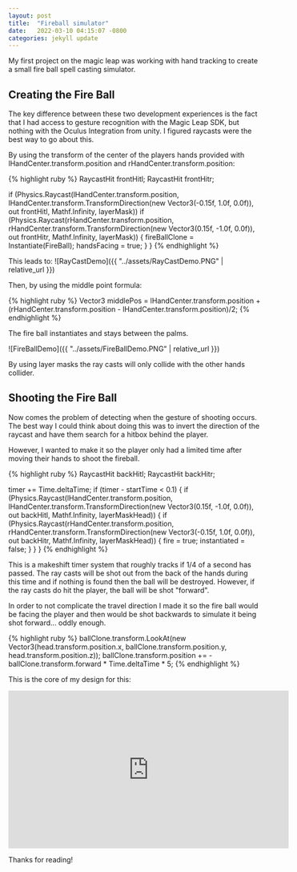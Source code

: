 ```yaml
---
layout: post
title:  "Fireball simulator"
date:   2022-03-10 04:15:07 -0800
categories: jekyll update
---
```

My first project on the magic leap was working with hand tracking to create a small fire ball spell casting simulator. 

## Creating the Fire Ball

The key difference between these two development experiences is the fact that I had access to gesture recognition with the Magic Leap SDK, but nothing with the Oculus Integration from unity.
I figured raycasts were the best way to go about this.

By using the transform of the center of the players hands provided with lHandCenter.transform.position and rHandCenter.transform.position:

{% highlight ruby %}
RaycastHit frontHitl;
RaycastHit frontHitr;

 if (Physics.Raycast(lHandCenter.transform.position, lHandCenter.transform.TransformDirection(new Vector3(-0.15f, 1.0f, 0.0f)), out frontHitl, Mathf.Infinity, layerMask))
       if (Physics.Raycast(rHandCenter.transform.position, rHandCenter.transform.TransformDirection(new Vector3(0.15f, -1.0f, 0.0f)), out frontHitr, Mathf.Infinity, layerMask))
          {
                fireBallClone = Instantiate(FireBall);
                handsFacing = true;
          }
 }
{% endhighlight %}

This leads to:
![RayCastDemo]({{ "../assets/RayCastDemo.PNG" | relative_url }})

Then, by using the middle point formula:

{% highlight ruby %}
Vector3 middlePos = lHandCenter.transform.position + (rHandCenter.transform.position - lHandCenter.transform.position)/2; 
{% endhighlight %}

The fire ball instantiates and stays between the palms.

![FireBallDemo]({{ "../assets/FireBallDemo.PNG" | relative_url }})

By using layer masks the ray casts will only collide with the other hands collider.

## Shooting the Fire Ball

Now comes the problem of detecting when the gesture of shooting occurs.
The best way I could think about doing this was to invert the direction of the raycast and have them search for a hitbox behind the player.

However, I wanted to make it so the player only had a limited time after moving their hands to shoot the fireball.

{% highlight ruby %}
 RaycastHit backHitl;
 RaycastHit backHitr;

 timer += Time.deltaTime;
 if (timer - startTime < 0.1) {
    if (Physics.Raycast(lHandCenter.transform.position, lHandCenter.transform.TransformDirection(new Vector3(0.15f, -1.0f, 0.0f)), out backHitl, Mathf.Infinity, layerMaskHead))
        {
           if (Physics.Raycast(rHandCenter.transform.position, rHandCenter.transform.TransformDirection(new Vector3(-0.15f, 1.0f, 0.0f)), out backHitr, Mathf.Infinity, layerMaskHead))
              {
                fire = true;
                instantiated = false;
              }
        }
 }
{% endhighlight %}

This is a makeshift timer system that roughly tracks if 1/4 of a second has passed.
The ray casts will be shot out from the back of the hands during this time and if nothing is found then the ball will be destroyed.
However, if the ray casts do hit the player, the ball will be shot "forward".

In order to not complicate the travel direction I made it so the fire ball would be facing the player and then would be shot backwards to simulate it being shot forward... oddly enough.

{% highlight ruby %}
 ballClone.transform.LookAt(new Vector3(head.transform.position.x, ballClone.transform.position.y, head.transform.position.z));
 ballClone.transform.position += -ballClone.transform.forward * Time.deltaTime * 5;
{% endhighlight %}

This is the core of my design for this:

<iframe width="560" height="315" src="https://www.youtube.com/embed/dYvZZ-Q9H5k" title="YouTube video player" frameborder="0" allow="accelerometer; autoplay; clipboard-write; encrypted-media; gyroscope; picture-in-picture" allowfullscreen></iframe>

Thanks for reading!
